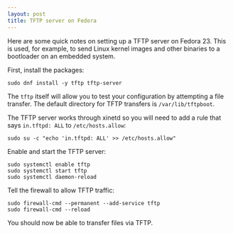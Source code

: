 ```yaml
---
layout: post
title: TFTP server on Fedora
---
```


Here are some quick notes on setting up a TFTP server on Fedora 23. This is
used, for example, to send Linux kernel images and other binaries to a
bootloader on an embedded system.

First, install the packages:

    sudo dnf install -y tftp tftp-server

The `tftp` itself will allow you to test your configuration by attempting a
file transfer.  The default directory for TFTP transfers is
`/var/lib/tftpboot`.

The TFTP server works through xinetd so you will need to add a rule that says
`in.tftpd: ALL` to `/etc/hosts.allow`:

    sudo su -c "echo 'in.tftpd: ALL' >> /etc/hosts.allow"

Enable and start the TFTP server:

    sudo systemctl enable tftp
    sudo systemctl start tftp
    sudo systemctl daemon-reload

Tell the firewall to allow TFTP traffic:

    sudo firewall-cmd --permanent --add-service tftp
    sudo firewall-cmd --reload

You should now be able to transfer files via TFTP.

